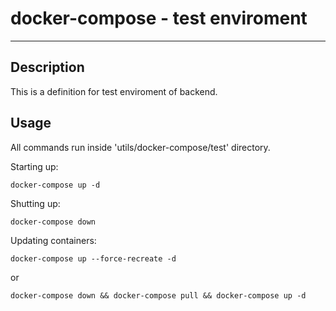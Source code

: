 docker-compose - test enviroment
==================

---

## Description

This is a definition for test enviroment of backend.

## Usage

All commands run inside 'utils/docker-compose/test' directory.

Starting up:
```
docker-compose up -d
```

Shutting up:
```
docker-compose down
```

Updating containers:
```
docker-compose up --force-recreate -d
```
or
```
docker-compose down && docker-compose pull && docker-compose up -d
```
